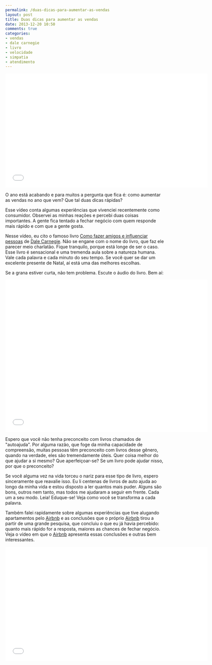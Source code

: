 ```yaml
---
permalink: /duas-dicas-para-aumentar-as-vendas
layout: post
title: Duas dicas para aumentar as vendas
date: 2013-12-20 10:50
comments: true
categories: 
- vendas
- dale carnegie
- livro
- velocidade
- simpatia
- atendimento
---
```

<iframe width="640" height="360" src="//www.youtube.com/embed/mgecT6eo5O4?rel=0" frameborder="0" allowfullscreen></iframe>

O ano está acabando e para muitos a pergunta que fica é: como aumentar as vendas no ano que vem? Que tal duas dicas rápidas?

Esse vídeo conta algumas experiências que vivenciei recentemente como consumidor. Observei as minhas reações e percebi duas coisas importantes. A gente fica tentado a fechar negócio com quem responde mais rápido e com que a gente gosta.

Nesse vídeo, eu cito o famoso livro [Como fazer amigos e influenciar pessoas][1] de [Dale Carnegie][d]. Não se engane com o nome do livro, que faz ele parecer meio charlatão. Fique tranquilo, porque está longe de ser o caso. Esse livro é sensacional e uma tremenda aula sobre a natureza humana. Vale cada palavra e cada minuto do seu tempo. Se você quer se dar um excelente presente de Natal, aí está uma das melhores escolhas.

Se a grana estiver curta, não tem problema. Escute o áudio do livro. Bem aí:

<iframe width="640" height="480" src="//www.youtube.com/embed/CoElAdB8WOI?rel=0" frameborder="0" allowfullscreen></iframe>

Espero que você não tenha preconceito com livros chamados de "autoajuda". Por alguma razão, que foge da minha capacidade de compreensão, muitas pessoas têm preconceito com livros desse gênero, quando na verdade, eles são tremendamente úteis. Quer coisa melhor do que ajudar a si mesmo? Que aperfeiçoar-se? Se um livro pode ajudar nisso, por que o preconceito?

Se você alguma vez na vida torceu o nariz para esse tipo de livro, espero sinceramente que reavalie isso. Eu li centenas de livros de auto ajuda ao longo da minha vida e estou disposto a ler quantos mais puder. Alguns são bons, outros nem tanto, mas todos me ajudaram a seguir em frente. Cada um a seu modo. Leia! Eduque-se! Veja como você se transforma a cada palavra.

Também falei rapidamente sobre algumas experiências que tive alugando apartamentos pelo [Airbnb][a] e as conclusões que o próprio [Airbnb][a] tirou a partir de uma grande pesquisa, que concluiu o que eu já havia percebido: quanto mais rápido for a resposta, maiores as chances de fechar negócio. Veja o vídeo em que o [Airbnb][a] apresenta essas conclusões e outras bem interessantes.

<iframe width="640" height="360" src="//www.youtube.com/embed/FldC6Vce6Lc?rel=0&cc_lang_pref=pt_BR" frameborder="0" allowfullscreen></iframe>

[1]:    http://www.livrariasaraiva.com.br/produto/4053082
[d]:    http://pt.wikipedia.org/wiki/Dale_Carnegie
[a]:    https://www.airbnb.com/tell-a-friend?airef=283vz9905czz5
